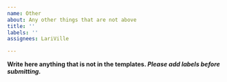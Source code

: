 ```yaml
---
name: Other
about: Any other things that are not above
title: ''
labels: ''
assignees: LariVille

---
```


**Write here anything that is not in the templates. _Please add labels before submitting._**
